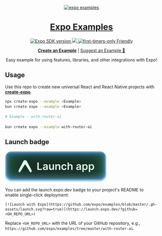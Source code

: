 <p align="center">
  <a href="https://expo.dev/">
    <img alt="expo examples" height="128" src="./.gh-assets/banner.png">
    <h1 align="center">Expo Examples</h1>
  </a>
</p>

<p align="center">
  <a aria-label="SDK version" href="https://www.npmjs.com/package/expo" target="_blank">
    <img alt="Expo SDK version" src="https://img.shields.io/npm/v/expo.svg?style=flat-square&label=SDK&labelColor=000000&color=4630EB">
  </a>
  <a aria-label="PRs Welcome" href="http://makeapullrequest.com" target="_blank">
    <img src="https://img.shields.io/badge/PRs-welcome-brightgreen.svg?style=flat-square"/>
  </a>
  <a aria-label="first-timers-only Friendly" href="http://www.firsttimersonly.com" target="_blank">
    <img alt="first-timers-only Friendly" src="https://img.shields.io/badge/first--timers--only-friendly-4630EB.svg?style=flat-square" />
  </a>
</p>

<p align="center">
  <a aria-label="create a new example" href="https://github.com/expo/examples/blob/master/contributing.md"><b>Create an Example</b></a>
 |
  <a aria-label="suggest an example" href="https://github.com/expo/examples/issues/new?assignees=&labels=&template=feature_request.md">Suggest an Example 🚀</a>
</p>

<p align="center">Easy example for using features, libraries, and other integrations with Expo!
</p>

## Usage

Use this repo to create new universal React and React Native projects with [**create-expo**](https://github.com/expo/expo/tree/main/packages/create-expo#readme).

```sh
npx create-expo --example <Example>
bun create expo --example <Example>

# Example - with-router-ai

bun create expo --example with-router-ai
```

## Launch badge

[![Launch with Expo](https://github.com/expo/examples/blob/master/.gh-assets/launch.svg?raw=true)](https://launch.expo.dev/?github=https://github.com/expo/examples/tree/master/with-router-menus)

You can add the launch.expo.dev badge to your project's README to enable single-click deployment:

```
[![Launch with Expo](https://github.com/expo/examples/blob/master/.gh-assets/launch.svg?raw=true)](https://launch.expo.dev/?github=<GH_REPO_URL>)
```

Replace `<GH_REPO_URL>` with the URL of your GitHub repository, e.g., `https://github.com/expo/examples/tree/master/with-router-ai`.
